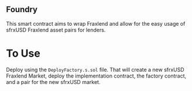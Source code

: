 ## Foundry
This smart contract aims to wrap Fraxlend and allow for the easy usage of sfrxUSD Fraxlend asset pairs for lenders. 

# To Use
Deploy using the `DeployFactory.s.sol` file. That will create a new sfrxUSD Fraxlend Market, deploy the implementation contract, the factory contract, and a pair for the new sfrxUSD market.
